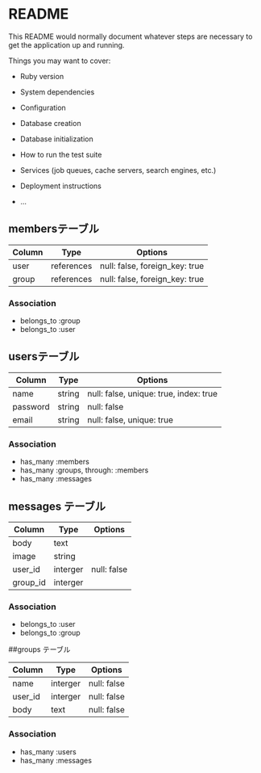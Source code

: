# README

This README would normally document whatever steps are necessary to get the
application up and running.

Things you may want to cover:

* Ruby version

* System dependencies

* Configuration

* Database creation

* Database initialization

* How to run the test suite

* Services (job queues, cache servers, search engines, etc.)

* Deployment instructions

* ...
## membersテーブル

|Column|Type|Options|
|------|----|-------|
|user|references|null: false, foreign_key: true|
|group|references|null: false, foreign_key: true|

### Association
- belongs_to :group
- belongs_to :user


## usersテーブル

|Column|Type|Options|
|------|----|-------|
|name|string|null: false, unique: true, index: true|
|password|string|null: false|
|email|string|null: false, unique: true|

### Association
- has_many :members
- has_many :groups, through: :members
- has_many :messages


## messages テーブル

|Column|Type|Options|
|------|----|-------|
|body|text|
|image|string|
|user_id|interger|null: false|
|group_id|interger|

### Association
- belongs_to :user
- belongs_to :group

##groups テーブル

|Column|Type|Options|
|------|----|-------|
|name|interger|null: false|
|user_id|interger|null: false|
|body|text|null: false|

### Association
- has_many :users
- has_many :messages
